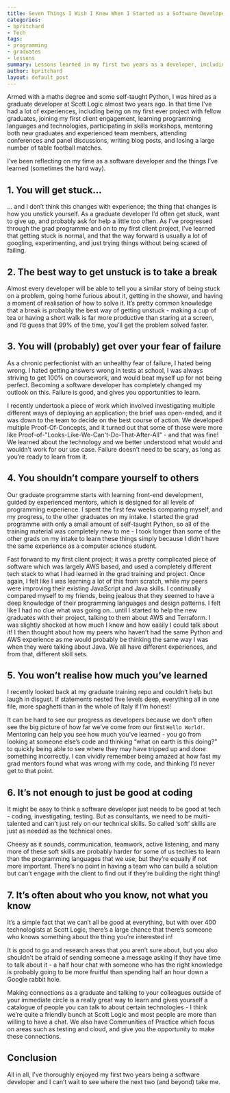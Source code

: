 ```yaml
---
title: Seven Things I Wish I Knew When I Started as a Software Developer
categories:
- bpritchard
- Tech
tags: 
- programming
- graduates
- lessons
summary: Lessons learned in my first two years as a developer, including the importance of learning from failure, avoiding comparison, developing soft skills, and networking.
author: bpritchard
layout: default_post
---
```


Armed with a maths degree and some self-taught Python, I was hired as a graduate developer at Scott Logic almost two years ago. In that time I’ve had a lot of experiences, including being on my first ever project with fellow graduates, joining my first client engagement, learning programming languages and technologies, participating in skills workshops, mentoring both new graduates and experienced team members, attending conferences and panel discussions, writing blog posts, and losing a large number of table football matches. 

I’ve been reflecting on my time as a software developer and the things I’ve learned (sometimes the hard way).

## 1. You will get stuck…
… and I don’t think this changes with experience; the thing that changes is how you unstick yourself. As a graduate developer I’d often get stuck, want to give up, and probably ask for help a little too often. As I’ve progressed through the grad programme and on to my first client project, I’ve learned that getting stuck is normal, and that the way forward is usually a lot of googling, experimenting, and just trying things without being scared of failing. 

## 2. The best way to get unstuck is to take a break
Almost every developer will be able to tell you a similar story of being stuck on a problem, going home furious about it, getting in the shower, and having a moment of realisation of how to  solve it. It’s pretty common knowledge that a break is probably the best way of getting unstuck - making a cup of tea or having a short walk is far more productive than staring at a screen, and I’d guess that 99% of the time, you’ll get the problem solved faster. 


## 3. You will (probably) get over your fear of failure
As a chronic perfectionist with an unhealthy fear of failure, I hated being wrong. I hated getting answers wrong in tests at school, I was always striving to get 100% on coursework, and would beat myself up for not being perfect. Becoming a software developer has completely changed my outlook on this. Failure is good, and gives you opportunities to learn.

I recently undertook a piece of work which involved investigating multiple different ways of deploying an application; the brief was open-ended, and it was down to the team to decide on the best course of action. We developed multiple Proof-Of-Concepts, and it turned out that some of those were more like Proof-of-"Looks-Like-We-Can't-Do-That-After-All" - and that was fine! We learned about the technology and we better understood what would and wouldn’t work for our use case. Failure doesn’t need to be scary, as long as you’re ready to learn from it.

## 4. You shouldn’t compare yourself to others
Our graduate programme starts with learning front-end development, guided by experienced mentors, which is designed for all levels of programming experience. I spent the first few weeks comparing myself, and my progress, to the other graduates on my intake. I started the grad programme with only a small amount of self-taught Python, so all of the training material was completely new to me - I took longer than some of the other grads on my intake to learn these things simply because I didn’t have the same experience as a computer science student. 

Fast forward to my first client project; it was a pretty complicated piece of software which was largely AWS based, and used a completely different tech stack to what I had learned in the grad training and project. Once again, I felt like I was learning a lot of this from scratch, while my peers were improving their existing JavaScript and Java skills. I continually compared myself to my friends, being jealous that they seemed to have a deep knowledge of their programming languages and design patterns. I felt like I had no clue what was going on…until I started to help the new graduates with their project, talking to them about AWS and Terraform. I was slightly shocked at how much I knew and how easily I could talk about it! I then thought about how my peers who haven’t had the same Python and AWS experience as me would probably be thinking the same way I was when they were talking about Java. We all have different experiences, and from that, different skill sets. 

## 5. You won’t realise how much you’ve learned
I recently looked back at my graduate training repo and couldn’t help but laugh in disgust. If statements nested five levels deep, everything all in one file, more spaghetti than in the whole of Italy if I’m honest! 

It can be hard to see our progress as developers because we don’t often see the big picture of how far we’ve come from our first `Hello World!`. Mentoring can help you see how much you’ve learned - you go from looking at someone else’s code and thinking “what on earth is this doing?” to quickly being able to see where they may have tripped up and done something incorrectly. I can vividly remember being amazed at how fast my grad mentors found what was wrong with my code, and thinking I’d never get to that point. 

## 6. It’s not enough to just be good at coding
It might be easy to think a software developer just needs to be good at tech - coding, investigating, testing. But as consultants, we need to be multi-talented and can’t just rely on our technical skills. So called ‘soft’ skills are just as needed as the technical ones.

Cheesy as it sounds, communication, teamwork, active listening, and many more of these soft skills are probably harder for some of us techies to learn than the programming languages that we use, but they’re equally if not more important. There’s no point in having a team who can build a solution but can’t engage with the client to find out if they’re building the right thing! 

## 7. It’s often about who you know, not what you know 
It’s a simple fact that we can’t all be good at everything, but with over 400 technologists at Scott Logic, there’s a large chance that there’s someone who knows something about the thing you’re interested in! 

It is good to go and research areas that you aren’t sure about, but you also shouldn't be afraid of sending someone a message asking if they have time to talk about it - a half hour chat with someone who has the right knowledge is probably going to be more fruitful than spending half an hour down a Google rabbit hole.

Making connections as a graduate and talking to your colleagues outside of your immediate circle is a really great way to learn and gives yourself a catalogue of people you can talk to about certain technologies - I think we’re quite a friendly bunch at Scott Logic and most people are more than willing to have a chat. We also have Communities of Practice which focus on areas such as testing and cloud, and give you the opportunity to make these connections. 

## Conclusion 

All in all, I’ve thoroughly enjoyed my first two years being a software developer and I can’t wait to see where the next two (and beyond) take me.

